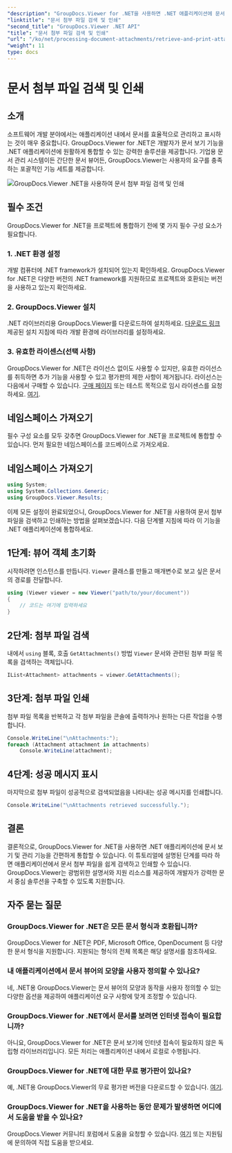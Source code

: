 ```yaml
---
"description": "GroupDocs.Viewer for .NET을 사용하면 .NET 애플리케이션에 문서 보기 기능을 완벽하게 통합할 수 있습니다. 문서 첨부 파일을 손쉽게 검색하고 인쇄하세요."
"linktitle": "문서 첨부 파일 검색 및 인쇄"
"second_title": "GroupDocs.Viewer .NET API"
"title": "문서 첨부 파일 검색 및 인쇄"
"url": "/ko/net/processing-document-attachments/retrieve-and-print-attachments/"
"weight": 11
type: docs
---
```

# 문서 첨부 파일 검색 및 인쇄

## 소개
소프트웨어 개발 분야에서는 애플리케이션 내에서 문서를 효율적으로 관리하고 표시하는 것이 매우 중요합니다. GroupDocs.Viewer for .NET은 개발자가 문서 보기 기능을 .NET 애플리케이션에 원활하게 통합할 수 있는 강력한 솔루션을 제공합니다. 기업용 문서 관리 시스템이든 간단한 문서 뷰어든, GroupDocs.Viewer는 사용자의 요구를 충족하는 포괄적인 기능 세트를 제공합니다.

![GroupDocs.Viewer .NET을 사용하여 문서 첨부 파일 검색 및 인쇄](/viewer/processing-document-attachments/retrieve-and-print-document-attachments.png)

## 필수 조건
GroupDocs.Viewer for .NET을 프로젝트에 통합하기 전에 몇 가지 필수 구성 요소가 필요합니다.
### 1. .NET 환경 설정
개발 컴퓨터에 .NET framework가 설치되어 있는지 확인하세요. GroupDocs.Viewer for .NET은 다양한 버전의 .NET framework를 지원하므로 프로젝트와 호환되는 버전을 사용하고 있는지 확인하세요.
### 2. GroupDocs.Viewer 설치
.NET 라이브러리용 GroupDocs.Viewer를 다운로드하여 설치하세요. [다운로드 링크](https://releases.groupdocs.com/viewer/net/)제공된 설치 지침에 따라 개발 환경에 라이브러리를 설정하세요.
### 3. 유효한 라이센스(선택 사항)
GroupDocs.Viewer for .NET은 라이선스 없이도 사용할 수 있지만, 유효한 라이선스를 취득하면 추가 기능을 사용할 수 있고 평가판의 제한 사항이 제거됩니다. 라이선스는 다음에서 구매할 수 있습니다. [구매 페이지](https://purchase.groupdocs.com/buy) 또는 테스트 목적으로 임시 라이센스를 요청하세요. [여기](https://purchase.groupdocs.com/temporary-license/).

## 네임스페이스 가져오기
필수 구성 요소를 모두 갖추면 GroupDocs.Viewer for .NET을 프로젝트에 통합할 수 있습니다. 먼저 필요한 네임스페이스를 코드베이스로 가져오세요.
## 네임스페이스 가져오기
```csharp
using System;
using System.Collections.Generic;
using GroupDocs.Viewer.Results;
```

이제 모든 설정이 완료되었으니, GroupDocs.Viewer for .NET을 사용하여 문서 첨부 파일을 검색하고 인쇄하는 방법을 살펴보겠습니다. 다음 단계별 지침에 따라 이 기능을 .NET 애플리케이션에 통합하세요.
## 1단계: 뷰어 객체 초기화
시작하려면 인스턴스를 만듭니다. `Viewer` 클래스를 만들고 매개변수로 보고 싶은 문서의 경로를 전달합니다.
```csharp
using (Viewer viewer = new Viewer("path/to/your/document"))
{
    // 코드는 여기에 입력하세요
}
```
## 2단계: 첨부 파일 검색
내에서 `using` 블록, 호출 `GetAttachments()` 방법 `Viewer` 문서와 관련된 첨부 파일 목록을 검색하는 객체입니다.
```csharp
IList<Attachment> attachments = viewer.GetAttachments();
```
## 3단계: 첨부 파일 인쇄
첨부 파일 목록을 반복하고 각 첨부 파일을 콘솔에 출력하거나 원하는 다른 작업을 수행합니다.
```csharp
Console.WriteLine("\nAttachments:");
foreach (Attachment attachment in attachments)
    Console.WriteLine(attachment);
```
## 4단계: 성공 메시지 표시
마지막으로 첨부 파일이 성공적으로 검색되었음을 나타내는 성공 메시지를 인쇄합니다.
```csharp
Console.WriteLine("\nAttachments retrieved successfully.");
```

## 결론
결론적으로, GroupDocs.Viewer for .NET을 사용하면 .NET 애플리케이션에 문서 보기 및 관리 기능을 간편하게 통합할 수 있습니다. 이 튜토리얼에 설명된 단계를 따라 하면 애플리케이션에서 문서 첨부 파일을 쉽게 검색하고 인쇄할 수 있습니다. GroupDocs.Viewer는 광범위한 설명서와 지원 리소스를 제공하여 개발자가 강력한 문서 중심 솔루션을 구축할 수 있도록 지원합니다.
## 자주 묻는 질문
### GroupDocs.Viewer for .NET은 모든 문서 형식과 호환됩니까?
GroupDocs.Viewer for .NET은 PDF, Microsoft Office, OpenDocument 등 다양한 문서 형식을 지원합니다. 지원되는 형식의 전체 목록은 해당 설명서를 참조하세요.
### 내 애플리케이션에서 문서 뷰어의 모양을 사용자 정의할 수 있나요?
네, .NET용 GroupDocs.Viewer는 문서 뷰어의 모양과 동작을 사용자 정의할 수 있는 다양한 옵션을 제공하여 애플리케이션 요구 사항에 맞게 조정할 수 있습니다.
### GroupDocs.Viewer for .NET에서 문서를 보려면 인터넷 접속이 필요합니까?
아니요, GroupDocs.Viewer for .NET은 문서 보기에 인터넷 접속이 필요하지 않은 독립형 라이브러리입니다. 모든 처리는 애플리케이션 내에서 로컬로 수행됩니다.
### GroupDocs.Viewer for .NET에 대한 무료 평가판이 있나요?
예, .NET용 GroupDocs.Viewer의 무료 평가판 버전을 다운로드할 수 있습니다. [여기](https://releases.groupdocs.com/).
### GroupDocs.Viewer for .NET을 사용하는 동안 문제가 발생하면 어디에서 도움을 받을 수 있나요?
GroupDocs.Viewer 커뮤니티 포럼에서 도움을 요청할 수 있습니다. [여기](https://forum.groupdocs.com/c/viewer/9) 또는 지원팀에 문의하여 직접 도움을 받으세요.